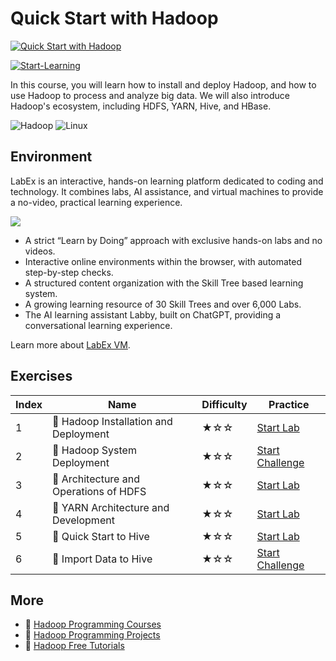 # Quick Start with Hadoop

[![Quick Start with Hadoop](https://cover-creator.appbot.io/quick-start-with-hadoop.png)](https://labex.io/courses/quick-start-with-hadoop)

[![Start-Learning](https://img.shields.io/badge/Start-Learning-whitesmoke?style=for-the-badge)](https://labex.io/courses/quick-start-with-hadoop)

In this course, you will learn how to install and deploy Hadoop, and how to use Hadoop to process and analyze big data. We will also introduce Hadoop's ecosystem, including HDFS, YARN, Hive, and HBase.

![Hadoop](https://img.shields.io/badge/Hadoop-whitesmoke?style=for-the-badge&logo=hadoop)
![Linux](https://img.shields.io/badge/Linux-whitesmoke?style=for-the-badge&logo=linux)


## Environment

LabEx is an interactive, hands-on learning platform dedicated to coding and technology. It combines labs, AI assistance, and virtual machines to provide a no-video, practical learning experience.

![](https://tutorial-screenshot.getvm.io/images/vm-1725247253.png)

- A strict “Learn by Doing” approach with exclusive hands-on labs and no videos.
- Interactive online environments within the browser, with automated step-by-step checks.
- A structured content organization with the Skill Tree based learning system.
- A growing learning resource of 30 Skill Trees and over 6,000 Labs.
- The AI learning assistant Labby, built on ChatGPT, providing a conversational learning experience.

Learn more about [LabEx VM](https://support.labex.io/using-labex/virtual-machine).

## Exercises

|   Index | Name                                  | Difficulty   | Practice                                                                                                             |
|---------|---------------------------------------|--------------|----------------------------------------------------------------------------------------------------------------------|
|       1 | 📖 Hadoop Installation and Deployment  | ★☆☆          | <a target='_blank' href='https://labex.io/tutorials/hadoop-hadoop-installation-and-deployment-272321'>Start Lab</a>  |
|       2 | 🎯 Hadoop System Deployment            | ★☆☆          | <a target='_blank' href='https://labex.io/tutorials/hadoop-hadoop-system-deployment-272365'>Start Challenge</a>      |
|       3 | 📖 Architecture and Operations of HDFS | ★☆☆          | <a target='_blank' href='https://labex.io/tutorials/hadoop-architecture-and-operations-of-hdfs-272320'>Start Lab</a> |
|       4 | 📖 YARN Architecture and Development   | ★☆☆          | <a target='_blank' href='https://labex.io/tutorials/linux-yarn-architecture-and-development-272324'>Start Lab</a>    |
|       5 | 📖 Quick Start to Hive                 | ★☆☆          | <a target='_blank' href='https://labex.io/tutorials/linux-quick-start-to-hive-272323'>Start Lab</a>                  |
|       6 | 🎯 Import Data to Hive                 | ★☆☆          | <a target='_blank' href='https://labex.io/tutorials/import-data-to-hive-272367'>Start Challenge</a>                  |

## More

- 🔗 [Hadoop Programming Courses](https://github.com/labex-labs/awesome-programming-courses)
- 🔗 [Hadoop Programming Projects](https://github.com/labex-labs/awesome-programming-projects)
- 🔗 [Hadoop Free Tutorials](https://github.com/labex-labs/hadoop-free-tutorials)

